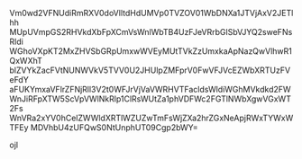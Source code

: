 Vm0wd2VFNUdiRmRXV0doVlltdHdUMVp0TVZOV01WbDNXa1JTVjAxV2JETlhh
MUpUVmpGS2RHVkdXbFpXCmVsWnlWbTB4UzFJeVRrbGlSbVJYQ2sweFNsRldi
WGhoVXpKT2MxZHVSbGRpUmxwWVEyMUtTVkZzUmxkaApNazQwVlhwR1QxWXhT
blZVYkZacFVtNUNWVkV5TVV0U2JHUlpZMFprV0FwVFJVcEZWbXRTUzFVeFdY
aFUKYmxaVFlrZFNjRll3V2t0WFJrVjVaVWRHVTFacldsWldiWGhMVkdkd2FW
WnJiRFpXTW5ScVpVWlNkRlp1ClRsWUtZa1phVDFWc2FGTlNWbXgwVGxWT2Fs
WnVRa2xYV0hCelZWWldXRTlWZUZwTmFsWjZXa2hrZGxNeApjRWxTYWxWTFEy
MDVhbU4zUFQwS0NtUnphUT09Cgp2bWY=

ojl